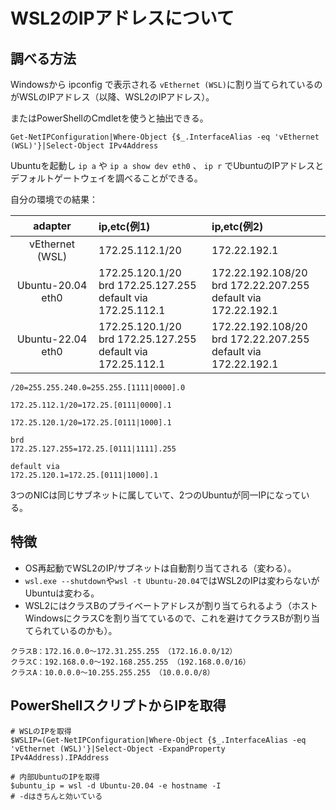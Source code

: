 # WSL2のIPアドレスについて

## 調べる方法

Windowsから ipconfig で表示される `vEthernet (WSL)`に割り当てられているのがWSLのIPアドレス（以降、WSL2のIPアドレス）。

またはPowerShellのCmdletを使うと抽出できる。

```pwsh
Get-NetIPConfiguration|Where-Object {$_.InterfaceAlias -eq 'vEthernet (WSL)'}|Select-Object IPv4Address
```

Ubuntuを起動し `ip a` や `ip a show dev eth0` 、 `ip r` でUbuntuのIPアドレスとデフォルトゲートウェイを調べることができる。

自分の環境での結果：

|adapter|ip,etc(例1)|ip,etc(例2)|
|:--:|:--|:--|
|vEthernet (WSL)|172.25.112.1/20|172.22.192.1|
|Ubuntu-20.04 eth0|172.25.120.1/20<br>brd 172.25.127.255<br>default via 172.25.112.1|172.22.192.108/20<br>brd 172.22.207.255<br>default via 172.22.192.1|
|Ubuntu-22.04 eth0|172.25.120.1/20<br>brd 172.25.127.255<br>default via 172.25.112.1|172.22.192.108/20<br>brd 172.22.207.255<br>default via 172.22.192.1|

```text
/20=255.255.240.0=255.255.[1111|0000].0

172.25.112.1/20=172.25.[0111|0000].1

172.25.120.1/20=172.25.[0111|1000].1

brd
172.25.127.255=172.25.[0111|1111].255

default via
172.25.120.1=172.25.[0111|1000].1
```

3つのNICは同じサブネットに属していて、2つのUbuntuが同一IPになっている。

## 特徴

- OS再起動でWSL2のIP/サブネットは自動割り当てされる（変わる）。
- `wsl.exe --shutdown`や`wsl -t Ubuntu-20.04`ではWSL2のIPは変わらないがUbuntuは変わる。
- WSL2にはクラスBのプライベートアドレスが割り当てられるよう（ホストWindowsにクラスCを割り当てているので、これを避けてクラスBが割り当てられているのかも）。

```text
クラスB：172.16.0.0～172.31.255.255 （172.16.0.0/12）
クラスC：192.168.0.0～192.168.255.255 （192.168.0.0/16）
クラスA：10.0.0.0～10.255.255.255 （10.0.0.0/8）
```

## PowerShellスクリプトからIPを取得

```pwsh
# WSLのIPを取得
$WSLIP=(Get-NetIPConfiguration|Where-Object {$_.InterfaceAlias -eq 'vEthernet (WSL)'}|Select-Object -ExpandProperty IPv4Address).IPAddress

# 内部UbuntuのIPを取得
$ubuntu_ip = wsl -d Ubuntu-20.04 -e hostname -I
# -dはきちんと効いている
```
